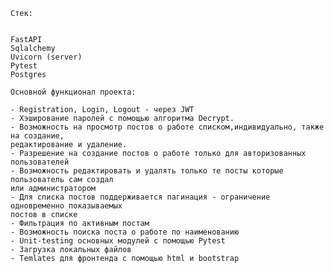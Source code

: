     Стек:


    FastAPI
    Sqlalchemy
    Uvicorn (server)
    Pytest
    Postgres

    Основной функционал проекта:

    - Registration, Login, Logout - через JWT
    - Хэширование паролей с помощью алгоритма Decrypt.
    - Возможность на просмотр постов о работе списком,индивидуально, также на создание, 
    редактирование и удаление.
    - Разрешение на создание постов о работе только для авторизованных пользователей
    - Возможность редактировать и удалять только те посты которые пользователь сам создал 
    или администратором
    - Для списка постов поддерживается пагинация - ограничение одновременно показываемых 
    постов в списке
    - Фильтрация по активным постам
    - Возможность поиска поста о работе по наименованию
    - Unit-testing основных модулей с помощью Pytest
    - Загрузка локальных файлов
    - Temlates для фронтенда с помощью html и bootstrap
